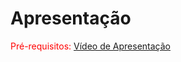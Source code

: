 # Apresentação

<span style="color:red">Pré-requisitos: <a href="/presentation/README.md"> Vídeo de Apresentação</a></span>

